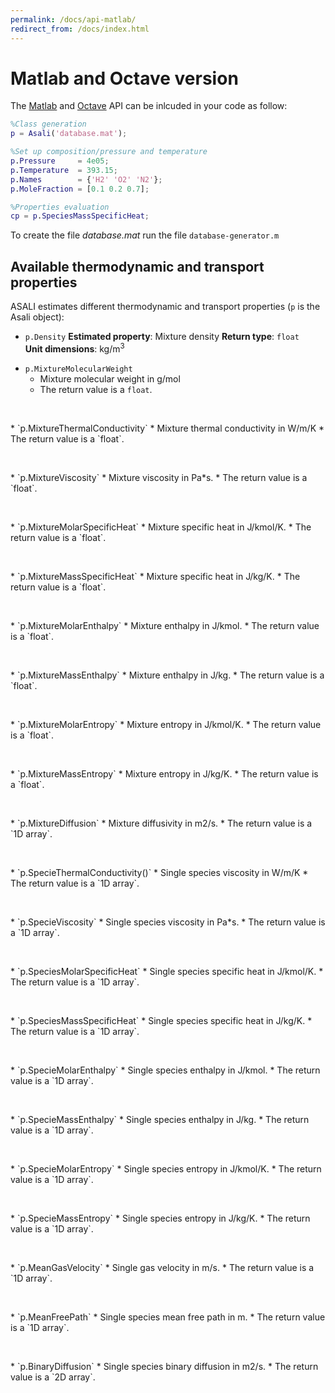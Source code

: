 ```yaml
---
permalink: /docs/api-matlab/
redirect_from: /docs/index.html
---
```


# **Matlab and Octave version**
The [Matlab](https://it.mathworks.com/campaigns/products/trials.html?s_eid=ppc_29775072802&q=matlab) and [Octave](https://www.gnu.org/software/octave/) API can be inlcuded in your code as follow:
```matlab
%Class generation
p = Asali('database.mat');

%Set up composition/pressure and temperature
p.Pressure     = 4e05;
p.Temperature  = 393.15;
p.Names        = {'H2' 'O2' 'N2'};
p.MoleFraction = [0.1 0.2 0.7];

%Properties evaluation
cp = p.SpeciesMassSpecificHeat;
```
To create the file *database.mat* run the file `database-generator.m`
## Available thermodynamic and transport properties
ASALI estimates different thermodynamic and transport properties (`p` is the Asali object):
>
* `p.Density`
**Estimated property**: Mixture density
**Return type**:        `float`         
**Unit dimensions**:    kg/m<sup>3</sup>
>
* `p.MixtureMolecularWeight`
    * Mixture molecular weight in g/mol
    * The return value is a `float`.  
<p>&nbsp;</p>
* `p.MixtureThermalConductivity`
    * Mixture thermal conductivity in W/m/K
    * The return value is a `float`.  
<p>&nbsp;</p>
* `p.MixtureViscosity`
    * Mixture viscosity in Pa*s.
    * The return value is a `float`.  
<p>&nbsp;</p>
* `p.MixtureMolarSpecificHeat`
    * Mixture specific heat in J/kmol/K.
    * The return value is a `float`.  
<p>&nbsp;</p>
* `p.MixtureMassSpecificHeat`
    * Mixture specific heat in J/kg/K.
    * The return value is a `float`.  
<p>&nbsp;</p>
* `p.MixtureMolarEnthalpy`
    * Mixture enthalpy in J/kmol.
    * The return value is a `float`.  
<p>&nbsp;</p>
* `p.MixtureMassEnthalpy`
    * Mixture enthalpy in J/kg.
    * The return value is a `float`.  
<p>&nbsp;</p>
* `p.MixtureMolarEntropy`
    * Mixture entropy in J/kmol/K.
    * The return value is a `float`.  
<p>&nbsp;</p>
* `p.MixtureMassEntropy`
    * Mixture entropy in J/kg/K.
    * The return value is a `float`.  
<p>&nbsp;</p>
* `p.MixtureDiffusion`
    * Mixture diffusivity in m2/s. 
    * The return value is a `1D array`.  
<p>&nbsp;</p>
* `p.SpecieThermalConductivity()`
    * Single species viscosity in W/m/K
    * The return value is a `1D array`.  
<p>&nbsp;</p>
* `p.SpecieViscosity`
    * Single species viscosity in Pa*s.
    * The return value is a `1D array`. 
<p>&nbsp;</p>
* `p.SpeciesMolarSpecificHeat`
    * Single species specific heat in J/kmol/K.
    * The return value is a `1D array`. 
<p>&nbsp;</p>
* `p.SpeciesMassSpecificHeat`
    * Single species specific heat in J/kg/K.
    * The return value is a `1D array`. 
<p>&nbsp;</p>
* `p.SpecieMolarEnthalpy`
    * Single species enthalpy in J/kmol.
    * The return value is a `1D array`.   
<p>&nbsp;</p>
* `p.SpecieMassEnthalpy`
    * Single species enthalpy in J/kg. 
    * The return value is a `1D array`. 
<p>&nbsp;</p>
* `p.SpecieMolarEntropy`
    * Single species entropy in J/kmol/K.
    * The return value is a `1D array`. 
<p>&nbsp;</p>
* `p.SpecieMassEntropy`
    * Single species entropy in J/kg/K.
    * The return value is a `1D array`.  
<p>&nbsp;</p>
* `p.MeanGasVelocity`
    * Single gas velocity in m/s. 
    * The return value is a `1D array`. 
<p>&nbsp;</p>
* `p.MeanFreePath`
    * Single species mean free path in m.
    * The return value is a `1D array`. 
<p>&nbsp;</p>
* `p.BinaryDiffusion`
    * Single species binary diffusion in m2/s.
    * The return value is a `2D array`. 
